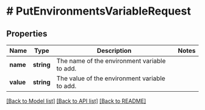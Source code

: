 # # PutEnvironmentsVariableRequest

## Properties

Name | Type | Description | Notes
------------ | ------------- | ------------- | -------------
**name** | **string** | The name of the environment variable to add. |
**value** | **string** | The value of the environment variable to add. |

[[Back to Model list]](../../README.md#models) [[Back to API list]](../../README.md#endpoints) [[Back to README]](../../README.md)

